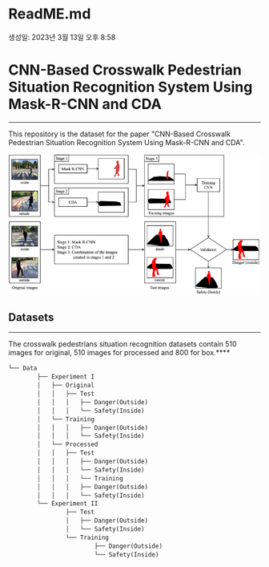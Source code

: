 # ReadME.md

생성일: 2023년 3월 13일 오후 8:58

# **CNN-Based Crosswalk Pedestrian Situation Recognition System Using Mask-R-CNN and CDA**

---

This repository is the dataset for the paper "CNN-Based Crosswalk Pedestrian Situation Recognition System Using Mask-R-CNN and CDA".

![Untitled](https://github.com/toast-ceo/CNN-Based-Crosswalk-Pedestrian-Situation-Recognition-System-Using-Mask-R-CNN-and-CDA/blob/main/docs/pocess.png?raw=true)

## Datasets

---

The crosswalk pedestrians situation recognition datasets contain 510 images for original, 510 images for processed and 800 for box.****

```markdown
└── Data
		├── Experiment I
		│   ├── Original
		│   │   ├── Test
		│   │   │   ├── Danger(Outside)
		│   │   │   └── Safety(Inside)
		│   └── Training
		│   │   │   ├── Danger(Outside)
		│   │   │   └── Safety(Inside)
		│   └── Processed
		│   │   ├── Test
		│   │   │   ├── Danger(Outside)
		│   │   │   └── Safety(Inside)
		│   │   │   └── Training
		│   │   │   ├── Danger(Outside)
		│   │   │   └── Safety(Inside)
		└── Experiment II
				├── Test
				│   ├── Danger(Outside)
				│   └── Safety(Inside)
				└── Training
						├── Danger(Outside)
						└── Safety(Inside)

```
